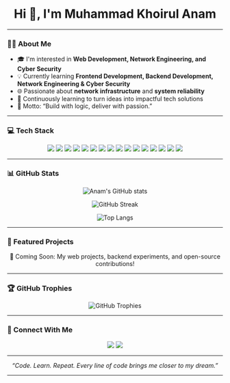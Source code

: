 <!-- Banner / Header -->
<h1 align="center">Hi 👋, I'm Muhammad Khoirul Anam</h1>

---

### 👨‍💻 About Me
- 🎓 I'm interested in **Web Development, Network Engineering, and Cyber Security**
- 💡 Currently learning **Frontend Development, Backend Development, Network Engineering & Cyber Security**
- 🌐 Passionate about **network infrastructure** and **system reliability**
- 🚀 Continuously learning to turn ideas into impactful tech solutions
- 💭 Motto: “Build with logic, deliver with passion.”

---

### 💻 Tech Stack
<p align="center">
  <img src="https://img.shields.io/badge/HTML5-E34F26?style=for-the-badge&logo=html5&logoColor=white" />
  <img src="https://img.shields.io/badge/CSS3-1572B6?style=for-the-badge&logo=css3&logoColor=white" />
  <img src="https://img.shields.io/badge/Bootstrap-7952B3?style=for-the-badge&logo=bootstrap&logoColor=white" />
  <img src="https://img.shields.io/badge/Tailwind_CSS-38B2AC?style=for-the-badge&logo=tailwind-css&logoColor=white" />
  <img src="https://img.shields.io/badge/JavaScript-F7DF1E?style=for-the-badge&logo=javascript&logoColor=black" />
  <img src="https://img.shields.io/badge/PHP-777BB4?style=for-the-badge&logo=php&logoColor=white" />
  <img src="https://img.shields.io/badge/Laravel-FF2D20?style=for-the-badge&logo=laravel&logoColor=white" />
  <img src="https://img.shields.io/badge/Livewire-4E56A6?style=for-the-badge&logo=livewire&logoColor=white" />
  <img src="https://img.shields.io/badge/Vite-646CFF?style=for-the-badge&logo=vite&logoColor=white" />
  <img src="https://img.shields.io/badge/MySQL-4479A1?style=for-the-badge&logo=mysql&logoColor=white" />
  <img src="https://img.shields.io/badge/Python-3776AB?style=for-the-badge&logo=python&logoColor=white" />
  <img src="https://img.shields.io/badge/GitHub-181717?style=for-the-badge&logo=github&logoColor=white" />
  <img src="https://img.shields.io/badge/Figma-F24E1E?style=for-the-badge&logo=figma&logoColor=white" />
  <img src="https://img.shields.io/badge/Canva-00C4CC?style=for-the-badge&logo=canva&logoColor=white" />
  <img src="https://img.shields.io/badge/Notion-000000?style=for-the-badge&logo=notion&logoColor=white" />
  <img src="https://img.shields.io/badge/Microsoft_Office-D83B01?style=for-the-badge&logo=microsoft-office&logoColor=white" />
</p>

---

### 📊 GitHub Stats
<p align="center">
  <img src="https://github-readme-stats.vercel.app/api?username=khrlanaam&show_icons=true&theme=tokyonight" alt="Anam's GitHub stats" />
</p>

<p align="center">
  <img src="https://streak-stats.demolab.com?user=khrlanaam&theme=tokyonight" alt="GitHub Streak" />
</p>

<p align="center">
  <img src="https://github-readme-stats.vercel.app/api/top-langs/?username=khrlanaam&layout=compact&theme=tokyonight" alt="Top Langs" />
</p>

---

### 🌟 Featured Projects
<p align="center">
  🚧 Coming Soon: My web projects, backend experiments, and open-source contributions!  
</p>

---

### 🏆 GitHub Trophies
<p align="center">
  <img src="https://github-profile-trophy.vercel.app/?username=khrlanaam&theme=tokyonight&no-frame=true&margin-w=10&margin-h=10" alt="GitHub Trophies" />
</p>

---

### 🤝 Connect With Me
<p align="center">
  <a href="https://www.linkedin.com/in/muhammad-khoirul-anam-59b584299/"><img src="https://img.shields.io/badge/LinkedIn-blue?style=for-the-badge&logo=linkedin&logoColor=white" /></a>
  <a href="mailto:anams908004@gmail.com"><img src="https://img.shields.io/badge/Gmail-D14836?style=for-the-badge&logo=gmail&logoColor=white" /></a>
</p>

---

<p align="center">
  <i>“Code. Learn. Repeat. Every line of code brings me closer to my dream.”</i>
</p>

---
